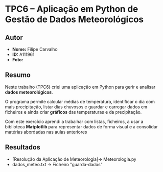 # TPC6 – Aplicação em Python de Gestão de Dados Meteorológicos

## Autor
- **Nome:** Filipe Carvalho  
- **ID:** A111961  
- **Foto:**  


## Resumo
Neste trabalho (TPC6) criei uma aplicação em Python para gerir e analisar **dados meteorológicos**.  

O programa permite calcular médias de temperatura, identificar o dia com mais precipitação, listar dias chuvosos e  guardar e carregar dados em ficheiros e ainda criar **gráficos** das temperaturas e da precipitação.  

Com este exercício aprendi a trabalhar com listas, ficheiros, a usar a biblioteca **Matplotlib** para representar dados de forma visual e a consolidar matérias abordadas nas aulas anteriores

## Resultados
- [Resolução da Aplicação de Meteorologia]-> Meteorologia.py
- dados_meteo.txt -> Ficheiro "guarda-dados"

